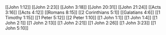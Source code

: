 [[John 1:12]]
[[John 2:23]]
[[John 3:18]]
[[John 20:31]]
[[John 21:24]]
[[Acts 3:16]]
[[Acts 4:12]]
[[Romans 8:15]]
[[2 Corinthians 5:1]]
[[Galatians 4:6]]
[[1 Timothy 1:15]]
[[1 Peter 5:12]]
[[2 Peter 1:10]]
[[1 John 1:1]]
[[1 John 1:4]]
[[1 John 2:1]]
[[1 John 2:13]]
[[1 John 2:21]]
[[1 John 2:26]]
[[1 John 3:23]]
[[1 John 5:10]]
